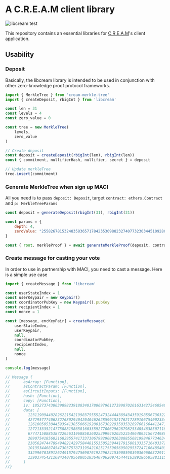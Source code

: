 # A C.R.E.A.M client library

![libcream test](https://github.com/kazuakiishiguro/libcream/workflows/libcream%20test/badge.svg?branch=master)

This repository contains an essential libraries for [C.R.E.A.M](https://github.com/couger-inc/cream)'s client application.

## Usability

### Deposit
Basically, the libcream library is intended to be used in conjunction with other zero-knowledge proof protocol frameworks.

```javascript
import { MerkleTree } from 'cream-merkle-tree'
import { createDeposit, rbigInt } from 'libcream'

const len = 31
const levels = 4
const zero_value = 0

const tree = new MerkleTree(
	levels,
	zero_value
)

// Create deposit
const deposit = createDeposit(rbigInt(len), rbigInt(len))
const { commitment, nullifierHash, nullifier, secret } = deposit

// Update merkleTree
tree.insert(commitment)
```

### Generate MerkleTree when sign up MACI
All you need is to pass `deposit: Deposit`, target `contract: ethers.Contract` and `p: MerkleTreeParams`

```javascript
const deposit = generateDeposit(rbigInt(31), rbigInt(31))

const params = {
	depth: 4,
	zeroValue: "2558267815324835836571784235309882327407732303445109280607932348234378166811"
}

const { root, merkleProof } = await generateMerkleProof(deposit, contract, params)
```

### Create message for casting your vote
In order to use in partnership with MACI, you need to cast a message. Here is a simple use case

```javascript
import { createMessage } from 'libcream'

const userStateIndex = 1
const userKeypair = new Keypair()
const coordinatorPubKey = new Keypair().pubKey
const recipientIndex = 1
const nonce = 1

const [message, encKeyPair] = createMessage(
    userStateIndex,
    userKeypair,
    null,
    coordinatorPubKey,
    recipientIndex,
    null,
    nonce
)

console.log(message)

// Message {
//      asArray: [Function],
//      asContractParam: [Function],
//      asCircuitInputs: [Function],
//      hash: [Function],
//      copy: [Function],
//      iv: 185273743003989823918834017806979612739987020163142754605482722745160024803n,
//      data: [
//        12311909440282622154219983755552473244443894343591985567303227809516726503449n,
//        42729577740623276802940420404626285991521762172891067540023340839538206556899n,
//        12610050538445939413855066192801673022935035326976616644124715813192497313341n,
//        12721333521477588815865816033592770062962879825348546385071187996127267268651n,
//        6774715088538722956319688583602539994620352354964895156724986989935524816617n,
//        20907541856021682955741733730679929080263888556819984677346342338990513027077n,
//        23056247447894948214297584481553505239441791580133357164033722194508283028929n,
//        10135344687454730375787319542162517559656950295372471064854032077012631951921n,
//        33299670189126249157947569076192296241539085983903696063229178041352348127066n,
//        13903745421168434070568805183640706209745444163891865058811159780729482213771n
//      ]
//}
```
